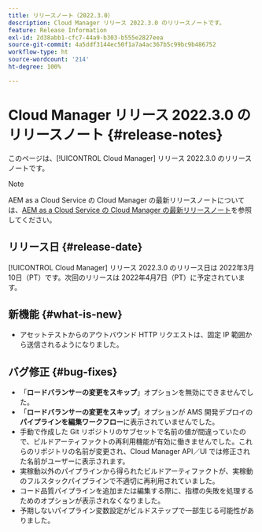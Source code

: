 ```yaml
---
title: リリースノート（2022.3.0）
description: Cloud Manager リリース 2022.3.0 のリリースノートです。
feature: Release Information
exl-id: 2d38abb1-cfc7-44a9-b303-b555e2827eea
source-git-commit: 4a5ddf3144ec50f1a7a4ac367b5c99bc9b486752
workflow-type: ht
source-wordcount: '214'
ht-degree: 100%

---
```



# Cloud Manager リリース 2022.3.0 のリリースノート {#release-notes}

このページは、[!UICONTROL Cloud Manager] リリース 2022.3.0 のリリースノートです。

>[!NOTE]
>
>AEM as a Cloud Service の Cloud Manager の最新リリースノートについては、[AEM as a Cloud Service の Cloud Manager の最新リリースノート](https://experienceleague.adobe.com/docs/experience-manager-cloud-service/content/implementing/using-cloud-manager/release-notes-cloud-manager/release-notes-cm-current.html?lang=ja)を参照してください。

## リリース日 {#release-date}

[!UICONTROL Cloud Manager] リリース 2022.3.0 のリリース日は 2022年3月10日（PT）です。次回のリリースは 2022年4月7日（PT）に予定されています。

## 新機能 {#what-is-new}

* アセットテストからのアウトバウンド HTTP リクエストは、固定 IP 範囲から送信されるようになりました。


## バグ修正 {#bug-fixes}

* 「**ロードバランサーの変更をスキップ**」オプションを無効にできませんでした。
* 「**ロードバランサーの変更をスキップ**」オプションが AMS 開発デプロイの&#x200B;**パイプラインを編集ワークフロー**&#x200B;に表示されていませんでした。
* 手動で作成した Git リポジトリのサブセットで名前の値が間違っていたので、ビルドアーティファクトの再利用機能が有効に働きませんでした。これらのリポジトリの名前が変更され、Cloud Manager API／UI では修正された名前がユーザーに表示されます。
* 実稼動以外のパイプラインから得られたビルドアーティファクトが、実稼動のフルスタックパイプラインで不適切に再利用されていました。
* コード品質パイプラインを追加または編集する際に、指標の失敗を処理するためのオプションが表示されなくなりました。
* 予期しないパイプライン変数設定がビルドステップで一部生じる可能性がありました。
